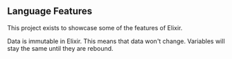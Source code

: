 ## Language Features
This project exists to showcase some of the features of Elixir.

Data is immutable in Elixir. This means that data won't change. Variables will stay the same until they are rebound.
